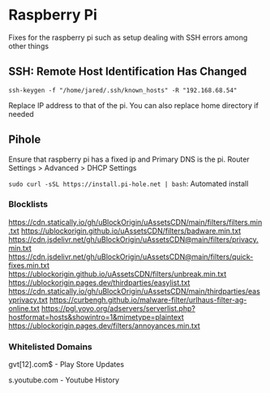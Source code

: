 # Raspberry Pi

Fixes for the raspberry pi such as setup dealing with SSH errors among other things

## SSH: Remote Host Identification Has Changed

`ssh-keygen -f "/home/jared/.ssh/known_hosts" -R "192.168.68.54"`

Replace IP address to that of the pi. You can also replace home directory if needed

## Pihole

Ensure that raspberry pi has a fixed ip and Primary DNS is the pi. Router Settings > Advanced > DHCP Settings

`sudo curl -sSL https://install.pi-hole.net | bash`: Automated install

### Blocklists

https://cdn.statically.io/gh/uBlockOrigin/uAssetsCDN/main/filters/filters.min.txt
https://ublockorigin.github.io/uAssetsCDN/filters/badware.min.txt
https://cdn.jsdelivr.net/gh/uBlockOrigin/uAssetsCDN@main/filters/privacy.min.txt
https://cdn.jsdelivr.net/gh/uBlockOrigin/uAssetsCDN@main/filters/quick-fixes.min.txt
https://ublockorigin.github.io/uAssetsCDN/filters/unbreak.min.txt
https://ublockorigin.pages.dev/thirdparties/easylist.txt
https://cdn.statically.io/gh/uBlockOrigin/uAssetsCDN/main/thirdparties/easyprivacy.txt
https://curbengh.github.io/malware-filter/urlhaus-filter-ag-online.txt
https://pgl.yoyo.org/adservers/serverlist.php?hostformat=hosts&showintro=1&mimetype=plaintext
https://ublockorigin.pages.dev/filters/annoyances.min.txt

### Whitelisted Domains

gvt[12].com$ - Play Store Updates

s.youtube.com - Youtube History
